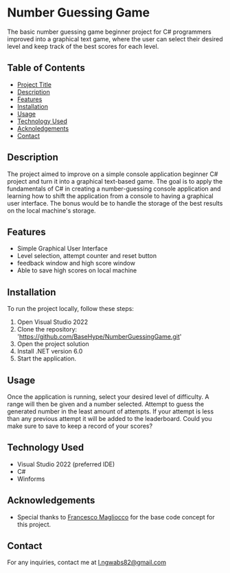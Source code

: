 # Number Guessing Game

The basic number guessing game beginner project for C# programmers improved into a graphical text game, where the user can select their desired level and keep track of the best scores for each level.

## Table of Contents
- [Project Title](#Number-Guessing-Game)
- [Description](#description)
- [Features](#features)
- [Installation](#installation)
- [Usage](#usage)
- [Technology Used](#technology-used)
- [Acknoledgements](#acknowledgements)
- [Contact](#contact)

## Description

The project aimed to improve on a simple console application beginner C# project and turn it into a graphical text-based game. The goal is to apply the fundamentals of C# in creating a number-guessing console application and learning how to shift the application from a console to having a graphical user interface. The bonus would be to handle the storage of the best results on the local machine's storage.

## Features

- Simple Graphical User Interface
- Level selection, attempt counter and reset button
- feedback window and high score window
- Able to save high scores on local machine

## Installation

To run the project locally, follow these steps:

1. Open Visual Studio 2022
2. Clone the repository: 'https://github.com/BaseHype/NumberGuessingGame.git'
3. Open the project solution
4. Install .NET version 6.0
5. Start the application.

## Usage

Once the application is running, select your desired level of difficulty. A range will then be given and a number selected. Attempt to guess the generated number in the least amount of attempts. If your attempt is less than any previous attempt it will be added to the leaderboard. Could you make sure to save to keep a record of your scores?

## Technology Used

- Visual Studio 2022 (preferred IDE)
- C# 
- Winforms

## Acknowledgements

- Special thanks to [Francesco Magliocco](https://www.youtube.com/watch?v=IhqdPDPV_g8) for the base code concept for this project.

## Contact

For any inquiries, contact me at l.ngwabs82@gmail.com

